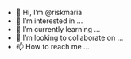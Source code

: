 - 👋 Hi, I’m @riskmaria
- 👀 I’m interested in ...
- 🌱 I’m currently learning ...
- 💞️ I’m looking to collaborate on ...
- 📫 How to reach me ...

<!---
riskmaria/riskmaria is a ✨ special ✨ repository because its `README.md` (this file) appears on your GitHub profile.
You can click the Preview link to take a look at your changes.
--->
